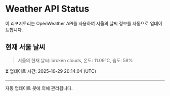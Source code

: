 
# Weather API Status

이 리포지토리는 OpenWeather API를 사용하여 서울의 날씨 정보를 자동으로 업데이트합니다.

## 현재 서울 날씨
> 서울의 현재 날씨: broken clouds, 온도: 11.09°C, 습도: 59%

⏳ 업데이트 시간: 2025-10-29 20:14:04 (UTC)

---
자동 업데이트 봇에 의해 관리됩니다.
